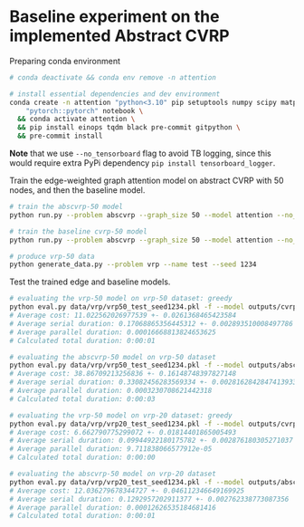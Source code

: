 # Baseline experiment on the implemented Abstract CVRP

Preparing conda environment

```bash
# conda deactivate && conda env remove -n attention

# install essential dependencies and dev environment
conda create -n attention "python<3.10" pip setuptools numpy scipy matplotlib scikit-learn \
    "pytorch::pytorch" notebook \
  && conda activate attention \
  && pip install einops tqdm black pre-commit gitpython \
  && pre-commit install
```

**Note** that we use `--no_tensorboard` flag to avoid TB logging, since this would require extra PyPi dependency `pip install tensorboard_logger`.

Train the edge-weighted graph attention model on abstract CVRP with 50 nodes, and then the baseline model.

```bash
# train the abscvrp-50 model
python run.py --problem abscvrp --graph_size 50 --model attention --no_tensorboard --baseline rollout --run_name abscvrp

# train the baseline cvrp-50 model
python run.py --problem abscvrp --graph_size 50 --model attention --no_tensorboard --baseline rollout --run_name cvrp

# produce vrp-50 data
python generate_data.py --problem vrp --name test --seed 1234
```

Test the trained edge and baseline models.

```bash
# evaluating the vrp-50 model on vrp-50 dataset: greedy
python eval.py data/vrp/vrp50_test_seed1234.pkl -f --model outputs/cvrp_50/vrp_20220626T095922/ --decode_strategy greedy
# Average cost: 11.022562026977539 +- 0.0261368465423584
# Average serial duration: 0.17068865356445312 +- 0.002893510008497786
# Average parallel duration: 0.00016668813824653625
# Calculated total duration: 0:00:01

# evaluating the abscvrp-50 model on vrp-50 dataset
python eval.py data/vrp/vrp50_test_seed1234.pkl -f --model outputs/abscvrp_50/abscvrp_20220722T134643/ --decode_strategy greedy
# Average cost: 38.86709213256836 +- 0.16148748397827148
# Average serial duration: 0.33082456283569334 +- 0.0028162842847413933
# Average parallel duration: 0.0003230708621442318
# Calculated total duration: 0:00:03

# evaluating the vrp-50 model on vrp-20 dataset: greedy
python eval.py data/vrp/vrp20_test_seed1234.pkl -f --model outputs/cvrp_50/vrp_20220626T095922/ --decode_strategy greedy
# Average cost: 6.662790775299072 +- 0.01814401865005493
# Average serial duration: 0.09944922180175782 +- 0.002876180305271037
# Average parallel duration: 9.711838066577912e-05
# Calculated total duration: 0:00:00

# evaluating the abscvrp-50 model on vrp-20 dataset
python eval.py data/vrp/vrp20_test_seed1234.pkl -f --model outputs/abscvrp_50/abscvrp_20220722T134643/ --decode_strategy greedy
# Average cost: 12.036279678344727 +- 0.046112346649169925
# Average serial duration: 0.1292957202911377 +- 0.002762338773087356
# Average parallel duration: 0.00012626535184681416
# Calculated total duration: 0:00:01
```
